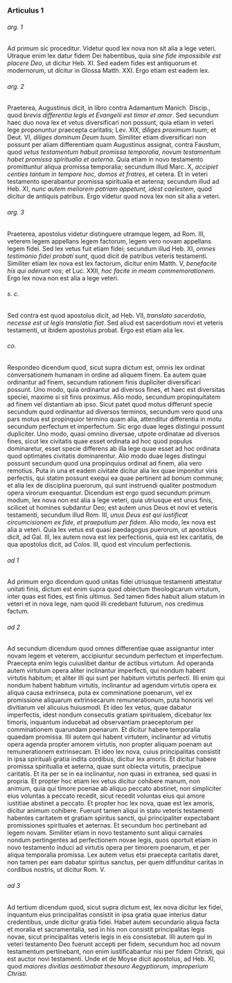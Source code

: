 ### Articulus 1

###### arg. 1
Ad primum sic proceditur. Videtur quod lex nova non sit alia a lege veteri. Utraque enim lex datur fidem Dei habentibus, quia *sine fide impossibile est placere Deo*, ut dicitur Heb. XI. Sed eadem fides est antiquorum et modernorum, ut dicitur in Glossa Matth. XXI. Ergo etiam est eadem lex.

###### arg. 2
Praeterea, Augustinus dicit, in libro contra Adamantum Manich. Discip., quod *brevis differentia legis et Evangelii est timor et amor*. Sed secundum haec duo nova lex et vetus diversificari non possunt, quia etiam in veteri lege proponuntur praecepta caritatis; Lev. XIX, *diliges proximum tuum*; et Deut. VI, *diliges dominum Deum tuum*. Similiter etiam diversificari non possunt per aliam differentiam quam Augustinus assignat, contra Faustum, quod *vetus testamentum habuit promissa temporalia, novum testamentum habet promissa spiritualia et aeterna*. Quia etiam in novo testamento promittuntur aliqua promissa temporalia; secundum illud Marc. X, *accipiet centies tantum in tempore hoc, domos et fratres,* et cetera. Et in veteri testamento sperabantur promissa spiritualia et aeterna; secundum illud ad Heb. XI, *nunc autem meliorem patriam appetunt, idest caelestem*, quod dicitur de antiquis patribus. Ergo videtur quod nova lex non sit alia a veteri.

###### arg. 3
Praeterea, apostolus videtur distinguere utramque legem, ad Rom. III, veterem legem appellans legem factorum, legem vero novam appellans legem fidei. Sed lex vetus fuit etiam fidei; secundum illud Heb. XI, *omnes testimonio fidei probati sunt*, quod dicit de patribus veteris testamenti. Similiter etiam lex nova est lex factorum, dicitur enim Matth. V, *benefacite his qui oderunt vos*; et Luc. XXII, *hoc facite in meam commemorationem*. Ergo lex nova non est alia a lege veteri.

###### s. c.
Sed contra est quod apostolus dicit, ad Heb. VII, *translato sacerdotio, necesse est ut legis translatio fiat*. Sed aliud est sacerdotium novi et veteris testamenti, ut ibidem apostolus probat. Ergo est etiam alia lex.

###### co.
Respondeo dicendum quod, sicut supra dictum est, omnis lex ordinat conversationem humanam in ordine ad aliquem finem. Ea autem quae ordinantur ad finem, secundum rationem finis dupliciter diversificari possunt. Uno modo, quia ordinantur ad diversos fines, et haec est diversitas speciei, maxime si sit finis proximus. Alio modo, secundum propinquitatem ad finem vel distantiam ab ipso. Sicut patet quod motus differunt specie secundum quod ordinantur ad diversos terminos, secundum vero quod una pars motus est propinquior termino quam alia, attenditur differentia in motu secundum perfectum et imperfectum. Sic ergo duae leges distingui possunt dupliciter. Uno modo, quasi omnino diversae, utpote ordinatae ad diversos fines, sicut lex civitatis quae esset ordinata ad hoc quod populus dominaretur, esset specie differens ab illa lege quae esset ad hoc ordinata quod optimates civitatis dominarentur. Alio modo duae leges distingui possunt secundum quod una propinquius ordinat ad finem, alia vero remotius. Puta in una et eadem civitate dicitur alia lex quae imponitur viris perfectis, qui statim possunt exequi ea quae pertinent ad bonum commune; et alia lex de disciplina puerorum, qui sunt instruendi qualiter postmodum opera virorum exequantur. Dicendum est ergo quod secundum primum modum, lex nova non est alia a lege veteri, quia utriusque est unus finis, scilicet ut homines subdantur Deo; est autem unus Deus et novi et veteris testamenti, secundum illud Rom. III, *unus Deus est qui iustificat circumcisionem ex fide, et praeputium per fidem*. Alio modo, lex nova est alia a veteri. Quia lex vetus est quasi paedagogus puerorum, ut apostolus dicit, ad Gal. III, lex autem nova est lex perfectionis, quia est lex caritatis, de qua apostolus dicit, ad Colos. III, quod est vinculum perfectionis.

###### ad 1
Ad primum ergo dicendum quod unitas fidei utriusque testamenti attestatur unitati finis, dictum est enim supra quod obiectum theologicarum virtutum, inter quas est fides, est finis ultimus. Sed tamen fides habuit alium statum in veteri et in nova lege, nam quod illi credebant futurum, nos credimus factum.

###### ad 2
Ad secundum dicendum quod omnes differentiae quae assignantur inter novam legem et veterem, accipiuntur secundum perfectum et imperfectum. Praecepta enim legis cuiuslibet dantur de actibus virtutum. Ad operanda autem virtutum opera aliter inclinantur imperfecti, qui nondum habent virtutis habitum; et aliter illi qui sunt per habitum virtutis perfecti. Illi enim qui nondum habent habitum virtutis, inclinantur ad agendum virtutis opera ex aliqua causa extrinseca, puta ex comminatione poenarum, vel ex promissione aliquarum extrinsecarum remunerationum, puta honoris vel divitiarum vel alicuius huiusmodi. Et ideo lex vetus, quae dabatur imperfectis, idest nondum consecutis gratiam spiritualem, dicebatur lex timoris, inquantum inducebat ad observantiam praeceptorum per comminationem quarundam poenarum. Et dicitur habere temporalia quaedam promissa. Illi autem qui habent virtutem, inclinantur ad virtutis opera agenda propter amorem virtutis, non propter aliquam poenam aut remunerationem extrinsecam. Et ideo lex nova, cuius principalitas consistit in ipsa spirituali gratia indita cordibus, dicitur lex amoris. Et dicitur habere promissa spiritualia et aeterna, quae sunt obiecta virtutis, praecipue caritatis. Et ita per se in ea inclinantur, non quasi in extranea, sed quasi in propria. Et propter hoc etiam lex vetus dicitur cohibere manum, non animum, quia qui timore poenae ab aliquo peccato abstinet, non simpliciter eius voluntas a peccato recedit, sicut recedit voluntas eius qui amore iustitiae abstinet a peccato. Et propter hoc lex nova, quae est lex amoris, dicitur animum cohibere. Fuerunt tamen aliqui in statu veteris testamenti habentes caritatem et gratiam spiritus sancti, qui principaliter expectabant promissiones spirituales et aeternas. Et secundum hoc pertinebant ad legem novam. Similiter etiam in novo testamento sunt aliqui carnales nondum pertingentes ad perfectionem novae legis, quos oportuit etiam in novo testamento induci ad virtutis opera per timorem poenarum, et per aliqua temporalia promissa. Lex autem vetus etsi praecepta caritatis daret, non tamen per eam dabatur spiritus sanctus, per quem diffunditur caritas in cordibus nostris, ut dicitur Rom. V.

###### ad 3
Ad tertium dicendum quod, sicut supra dictum est, lex nova dicitur lex fidei, inquantum eius principalitas consistit in ipsa gratia quae interius datur credentibus, unde dicitur gratia fidei. Habet autem secundario aliqua facta et moralia et sacramentalia, sed in his non consistit principalitas legis novae, sicut principalitas veteris legis in eis consistebat. Illi autem qui in veteri testamento Deo fuerunt accepti per fidem, secundum hoc ad novum testamentum pertinebant, non enim iustificabantur nisi per fidem Christi, qui est auctor novi testamenti. Unde et de Moyse dicit apostolus, ad Heb. XI, quod *maiores divitias aestimabat thesauro Aegyptiorum, improperium Christi*.

